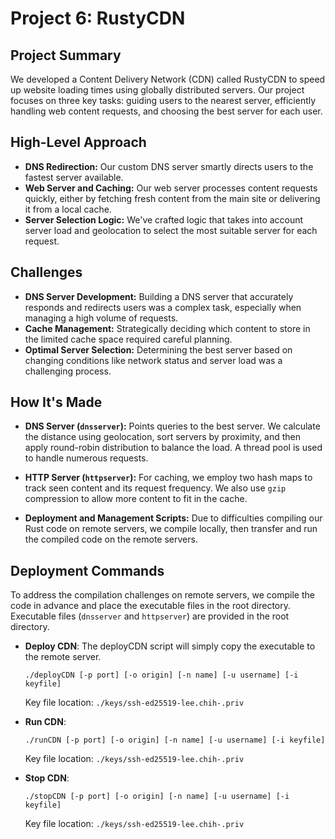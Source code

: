 # Project 6: RustyCDN

## Project Summary

We developed a Content Delivery Network (CDN) called RustyCDN to speed up website loading times using globally distributed servers. Our project focuses on three key tasks: guiding users to the nearest server, efficiently handling web content requests, and choosing the best server for each user.

## High-Level Approach

- **DNS Redirection:** Our custom DNS server smartly directs users to the fastest server available.
- **Web Server and Caching:** Our web server processes content requests quickly, either by fetching fresh content from the main site or delivering it from a local cache.
- **Server Selection Logic:** We've crafted logic that takes into account server load and geolocation to select the most suitable server for each request.

## Challenges

- **DNS Server Development:** Building a DNS server that accurately responds and redirects users was a complex task, especially when managing a high volume of requests.
- **Cache Management:** Strategically deciding which content to store in the limited cache space required careful planning.
- **Optimal Server Selection:** Determining the best server based on changing conditions like network status and server load was a challenging process.

## How It's Made

- **DNS Server (`dnsserver`):** Points queries to the best server. We calculate the distance using geolocation, sort servers by proximity, and then apply round-robin distribution to balance the load. A thread pool is used to handle numerous requests.
- **HTTP Server (`httpserver`):** For caching, we employ two hash maps to track seen content and its request frequency. We also use `gzip` compression to allow more content to fit in the cache.
  
- **Deployment and Management Scripts:** Due to difficulties compiling our Rust code on remote servers, we compile locally, then transfer and run the compiled code on the remote servers.

## Deployment Commands

To address the compilation challenges on remote servers, we compile the code in advance and place the executable files in the root directory. Executable files (`dnsserver` and `httpserver`) are provided in the root directory.

- **Deploy CDN**:
  The deployCDN script will simply copy the executable to the remote server.
  ```
  ./deployCDN [-p port] [-o origin] [-n name] [-u username] [-i keyfile]
  ```
  Key file location: `./keys/ssh-ed25519-lee.chih-.priv`

- **Run CDN**: 
  ```
  ./runCDN [-p port] [-o origin] [-n name] [-u username] [-i keyfile]
  ```
  Key file location: `./keys/ssh-ed25519-lee.chih-.priv`

- **Stop CDN**: 
  ```
  ./stopCDN [-p port] [-o origin] [-n name] [-u username] [-i keyfile]
  ```
  Key file location: `./keys/ssh-ed25519-lee.chih-.priv`
